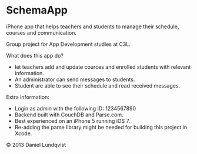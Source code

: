 SchemaApp
=========

iPhone app that helps teachers and students to manage their schedule, courses and communication.



Group project for App Development studies at C3L.


What does this app do?

* let teachers add and update cources and enrolled students with relevant information.
* An administrator can send messages to students.
* Student are able to see their schedule and read received messages.


Extra information:
* Login as admin with the following ID: 1234567890
* Backend built with CouchDB and Parse.com.
* Best experienced on an iPhone 5 running iOS 7.
* Re-adding the parse library might be needed for building this project in Xcode.



© 2013 Daniel Lundqvist
